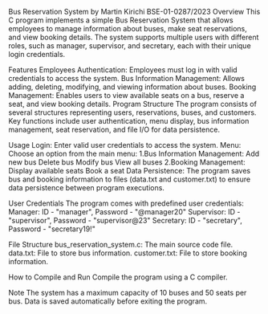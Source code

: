 Bus Reservation System by Martin Kirichi BSE-01-0287/2023
Overview
This C program implements a simple Bus Reservation System that allows employees to manage information about buses, make seat reservations, and view booking details. The system supports multiple users with different roles, such as manager, supervisor, and secretary, each with their unique login credentials.

Features
Employees Authentication: Employees must log in with valid credentials to access the system.
Bus Information Management: Allows adding, deleting, modifying, and viewing information about buses.
Booking Management: Enables users to view available seats on a bus, reserve a seat, and view booking details.
Program Structure
The program consists of several structures representing users, reservations, buses, and customers. Key functions include user authentication, menu display, bus information management, seat reservation, and file I/O for data persistence.

Usage
Login: Enter valid user credentials to access the system.
Menu: Choose an option from the main menu:
1.Bus Information Management:
  Add new bus
  Delete bus
  Modify bus
  View all buses
2.Booking Management:
  Display available seats
  Book a seat
Data Persistence: The program saves bus and booking information to files (data.txt and customer.txt) to ensure data persistence between program executions.

User Credentials
The program comes with predefined user credentials:
  Manager: ID - "manager", Password - "@manager20"
  Supervisor: ID - "supervisor", Password - "supervisor@23"
  Secretary: ID - "secretary", Password - "secretary19!"
  
File Structure
bus_reservation_system.c: The main source code file.
data.txt: File to store bus information.
customer.txt: File to store booking information.

How to Compile and Run
Compile the program using a C compiler.

Note
  The system has a maximum capacity of 10 buses and 50 seats per bus.
  Data is saved automatically before exiting the program.

  
